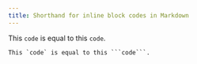 ```yaml
---
title: Shorthand for inline block codes in Markdown
---
```


This `code` is equal to this ```code```.

```
This `code` is equal to this ```code```.
```
